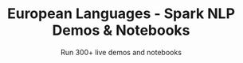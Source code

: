 ---
layout: demopagenew
title: European Languages - Spark NLP Demos & Notebooks
seotitle: 'Spark NLP: European Languages - John Snow Labs'
subtitle: Run 300+ live demos and notebooks
full_width: true
permalink: /european_languages
key: demo
article_header:
  type: demo
license: false
mode: immersivebg
show_edit_on_github: false
show_date: false
data:
  sections:  
    - secheader: yes
      secheader:
        - subtitle: European Languages - Live Demos & Notebooks
          activemenu: european_languages
      source: yes
      source: 
        - title: Recognize entities in English text
          id: recognize_entities_in_english_text
          image: 
              src: /assets/images/United_Kingdom.png
          image2: 
              src: /assets/images/United_Kingdom.png
          excerpt: Recognize <b>Persons, Locations, Organizations</b> and <b>Misc</b> entities using out of the box pretrained Deep Learning models based on GloVe (glove_100d) and BERT (ner_dl_bert) word embeddings.
          actions:
          - text: Live Demo
            type: normal
            url: https://demo.johnsnowlabs.com/public/NER_EN_18/
          - text: Colab
            type: blue_btn
            url: https://colab.research.google.com/github/JohnSnowLabs/spark-nlp-workshop/blob/master/tutorials/streamlit_notebooks/NER_EN.ipynb
        - title: Recognize entities in French text
          id: recognize_entities_in_french_text
          image: 
              src: /assets/images/French_flag.svg
          image2: 
              src: /assets/images/French_flag.svg
          excerpt: Recognize entities in French text
          actions:
          - text: Live Demo
            type: normal
            url: https://demo.johnsnowlabs.com/public/NER_FR/
          - text: Colab
            type: blue_btn
            url: https://colab.research.google.com/github/JohnSnowLabs/spark-nlp-workshop/blob/master/tutorials/streamlit_notebooks/NER_FR.ipynb
        - title: Recognize entities in Italian text
          id: recognize_entities_in_italian_text
          image: 
              src: /assets/images/Italian_flag.svg
          image2: 
              src: /assets/images/Italian_flag.svg
          excerpt: Recognize <b>Persons, Locations, Organizations</b> and <b>Misc</b> entities using an out of the box pretrained Deep Learning model and GloVe word embeddings (glove_300d).
          actions:
          - text: Live Demo
            type: normal
            url: https://demo.johnsnowlabs.com/public/NER_IT/
          - text: Colab
            type: blue_btn
            url: https://colab.research.google.com/github/JohnSnowLabs/spark-nlp-workshop/blob/master/tutorials/streamlit_notebooks/NER_IT.ipynb
        - title: Recognize entities in Norwegian text
          id: recognize_entities_in_norwegian_text
          image: 
              src: /assets/images/norway-flag.jpg
          image2: 
              src: /assets/images/norway-flag.jpg
          excerpt: Recognize <b>Persons, Locations, Organizations</b> and <b>Misc</b> entities using 3 different out of the box pretrained Deep Learning models based on different GloVe word embeddings (glove_100d &amp; glove_300d).
          actions:
          - text: Live Demo
            type: normal
            url: https://demo.johnsnowlabs.com/public/NER_NO/
          - text: Colab
            type: blue_btn
            url: https://colab.research.google.com/github/JohnSnowLabs/spark-nlp-workshop/blob/master/tutorials/streamlit_notebooks/NER_NO.ipynb
        - title: Recognize entities in Polish text
          id: recognize_entities_in_polish_text
          image: 
              src: /assets/images/poland-flag.jpg
          image2: 
              src: /assets/images/poland-flag.jpg
          excerpt: Recognize <b>Persons, Locations, Organizations</b> and <b>Misc</b> entities using 3 different out of the box pretrained Deep Learning models based on different GloVe word embeddings (glove_100d &amp; glove_300d).
          actions:
          - text: Live Demo
            type: normal
            url: https://demo.johnsnowlabs.com/public/NER_PL/
          - text: Colab
            type: blue_btn
            url: https://colab.research.google.com/github/JohnSnowLabs/spark-nlp-workshop/blob/master/tutorials/streamlit_notebooks/NER_PL.ipynb
        - title: Recognize entities in Portuguese text
          id: recognize_entities_in_portuguese_text
          image: 
              src: /assets/images/flag-400.png
          image2: 
              src: /assets/images/flag-400.png
          excerpt: Recognize <b>Persons, Locations, Organizations</b> and <b>Misc</b> entities using 3 different out of the box pretrained Deep Learning models based on different GloVe word embeddings (glove_100d &amp; glove_300d).
          actions:
          - text: Live Demo
            type: normal
            url: https://demo.johnsnowlabs.com/public/NER_PT/
          - text: Colab
            type: blue_btn
            url: https://colab.research.google.com/github/JohnSnowLabs/spark-nlp-workshop/blob/master/tutorials/streamlit_notebooks/NER_PT.ipynb
        - title: Recognize entities in Russian text
          id: recognize_entities_in_russian_text
          image: 
              src: /assets/images/russia-flag.jpg
          image2: 
              src: /assets/images/russia-flag.jpg
          excerpt: Recognize <b>Persons, Locations, Organizations</b> and <b>Misc</b> entities using 3 different out of the box pretrained Deep Learning models based on different GloVe word embeddings (glove_100d &amp; glove_300d).
          actions:
          - text: Live Demo
            type: normal
            url: https://demo.johnsnowlabs.com/public/NER_RU/
          - text: Colab
            type: blue_btn
            url: https://colab.research.google.com/github/JohnSnowLabs/spark-nlp-workshop/blob/master/tutorials/streamlit_notebooks/NER_RU.ipynb
        - title: Recognize entities in Spanish text
          id: recognize_entities_in_spanish_text
          image: 
              src: /assets/images/spanish-flag-small.png
          image2: 
              src: /assets/images/spanish-flag-small.png
          excerpt: Recognize <b>Persons, Locations, Organizations</b> and <b>Misc</b> entities using 3 different out of the box pretrained Deep Learning models based on different GloVe word embeddings (glove_100d &amp; glove_300d).
          actions:
          - text: Live Demo
            type: normal
            url: https://demo.johnsnowlabs.com/public/NER_ES/
          - text: Colab
            type: blue_btn
            url: https://colab.research.google.com/github/JohnSnowLabs/spark-nlp-workshop/blob/master/tutorials/streamlit_notebooks/NER_ES.ipynb
        - title: Recognize entities in Danish text
          id: recognize_entities_in_danish_text
          image: 
              src: /assets/images/Flag_of_Denmark.png
          image2: 
              src: /assets/images/Flag_of_Denmark.png
          excerpt: Recognize <b>Persons, Locations, Organizations</b> and <b>Misc</b> entities using an out of the box pretrained Deep Learning model and GloVe word embeddings (glove_300d).
          actions:
          - text: Live Demo
            type: normal
            url: https://demo.johnsnowlabs.com/public/NER_DA/
          - text: Colab
            type: blue_btn
            url: https://colab.research.google.com/github/JohnSnowLabs/spark-nlp-workshop/blob/master/tutorials/streamlit_notebooks/NER.ipynb
        - title: Recognize entities in Swedish text
          id: recognize_entities_in_swedish_text
          image: 
              src: /assets/images/Flag_of_Sweden.jpg
          image2: 
              src: /assets/images/Flag_of_Sweden.jpg
          excerpt: Recognize <b>Persons, Locations, Organizations</b> and <b>Misc</b> entities using an out of the box pretrained Deep Learning model and GloVe word embeddings (glove_300d).
          actions:
          - text: Live Demo
            type: normal
            url: https://demo.johnsnowlabs.com/public/NER_SV/
          - text: Colab
            type: blue_btn
            url: https://colab.research.google.com/github/JohnSnowLabs/spark-nlp-workshop/blob/master/tutorials/streamlit_notebooks/NER.ipynb
        - title: Recognize entities in Finnish text
          id: recognize_entities_in_finnish_text
          image: 
              src: /assets/images/flag-of-finland.jpg
          image2: 
              src: /assets/images/flag-of-finland.jpg
          excerpt: Recognize <b>Persons, Locations, Organizations</b> and <b>Misc</b> entities using an out of the box pretrained Deep Learning model and GloVe word embeddings (glove_300d).
          actions:
          - text: Live Demo
            type: normal
            url: https://demo.johnsnowlabs.com/public/NER_FI/
          - text: Colab
            type: blue_btn
            url: https://colab.research.google.com/github/JohnSnowLabs/spark-nlp-workshop/blob/master/tutorials/streamlit_notebooks/NER.ipynb
        - title: Prebuilt pipeline for entity recognition in Danish
          id: prebuilt_pipeline_for_entity_recognition_in_danish
          image: 
              src: /assets/images/Prebuilt_pipeline_for_entity_recognition_in_Danish.svg
          image2: 
              src: /assets/images/Prebuilt_pipeline_for_entity_recognition_in_Danish_f.svg
          excerpt: This SparkNLP out-of-the-box pipeline returns tokens, lemmas, pos, embeddings and NERs in one line of code. It automatically recognizes <b>Persons, Locations, Organizations</b> and <b>Misc</b> entities in Danish text.
          actions:
          - text: Live Demo
            type: normal
            url: https://demo.johnsnowlabs.com/public/PP_EXPLAIN_DOCUMENT_DA/
          - text: Colab
            type: blue_btn
            url: https://colab.research.google.com/github/JohnSnowLabs/spark-nlp-workshop/blob/master/tutorials/streamlit_notebooks/PP_EXPLAIN_DOCUMENT.ipynb
        - title: Prebuilt pipeline for entity recognition in Swedish
          id: prebuilt_pipeline_for_entity_recognition_in_swedish
          image: 
              src: /assets/images/Prebuilt_pipeline_for_entity_recognition_in_Swedish.svg
          image2: 
              src: /assets/images/Prebuilt_pipeline_for_entity_recognition_in_Swedish_f.svg
          excerpt: This SparkNLP out-of-the-box pipeline returns tokens, lemmas, pos, embeddings and NERs in one line of code. It automatically recognizes <b>Persons, Locations, Organizations</b> and <b>Misc</b> entities in Swedish text.
          actions:
          - text: Live Demo
            type: normal
            url: https://demo.johnsnowlabs.com/public/PP_EXPLAIN_DOCUMENT_SV/
          - text: Colab
            type: blue_btn
            url: https://colab.research.google.com/github/JohnSnowLabs/spark-nlp-workshop/blob/master/tutorials/streamlit_notebooks/PP_EXPLAIN_DOCUMENT.ipynb
        - title: Prebuilt pipeline for entity recognition in Finnish
          id: prebuilt_pipeline_for_entity_recognition_in_finnish
          image: 
              src: /assets/images/Prebuilt_pipeline_for_entity_recognition_in_Finnish.svg
          image2: 
              src: /assets/images/Prebuilt_pipeline_for_entity_recognition_in_Finnish_f.svg
          excerpt: This SparkNLP out-of-the-box pipeline returns tokens, lemmas, pos, embeddings and NERs in one line of code. It automatically recognizes <b>Persons, Locations, Organizations</b> and <b>Misc</b> entities in Finnish text.
          actions:
          - text: Live Demo
            type: normal
            url: https://demo.johnsnowlabs.com/public/PP_EXPLAIN_DOCUMENT_FI/
          - text: Colab
            type: blue_btn
            url: https://colab.research.google.com/github/JohnSnowLabs/spark-nlp-workshop/blob/master/tutorials/streamlit_notebooks/PP_EXPLAIN_DOCUMENT.ipynb
        - title: Classify German News
          id: classify_german_news 
          image: 
              src: /assets/images/Classify_German_News.svg
          image2: 
              src: /assets/images/Classify_German_News_c.svg
          excerpt: Automatically classifies any German news in documents using our out-of-the-box Spark NLP Classifier DL Model.
          actions:
          - text: Live Demo
            type: normal
            url: https://demo.johnsnowlabs.com/public/CLASSIFICATION_DE_NEWS/
          - text: Colab
            type: blue_btn
            url: https://colab.research.google.com/github/JohnSnowLabs/spark-nlp-workshop/blob/master/tutorials/streamlit_notebooks/CLASSIFICATION_DE_NEWS.ipynb        
        - title: Analyze sentiment in French texts
          id: analyze_sentiment_french_texts  
          image: 
              src: /assets/images/Analyze_sentiment_French_texts.svg
          image2: 
              src: /assets/images/Analyze_sentiment_French_texts_f.svg
          excerpt: This demo shows how sentiment can be identified (positive or negative) in French texts.
          actions:
          - text: Live Demo
            type: normal
            url: https://demo.johnsnowlabs.com/public/SENTIMENT_FR/
          - text: Colab
            type: blue_btn
            url: https://colab.research.google.com/github/JohnSnowLabs/spark-nlp-workshop/blob/master/tutorials/streamlit_notebooks/CLASSIFICATION_Fr_Sentiment.ipynb
        - title: Recognize entities in  Scandinavian languages
          id: recognize_entities_scandinavian_languages   
          image: 
              src: /assets/images/Recognize_entities_in__Scandinavian_languages.svg
          image2: 
              src: /assets/images/Recognize_entities_in__Scandinavian_languages_f.svg
          excerpt: This demo shows how to extract people, locations and organizations from texts written in Scandinavian languages.
          actions:
          - text: Live Demo
            type: normal
            url: https://demo.johnsnowlabs.com/public/NER_SCANDINAVIAN/
          - text: Colab
            type: blue_btn
            url: https://colab.research.google.com/github/JohnSnowLabs/spark-nlp-workshop/blob/master/tutorials/streamlit_notebooks/NER.ipynb
        - title: Recognize entities in 10 different high resourced languages
          id: recognize_entities_different_high_resourced_languages    
          image: 
              src: /assets/images/Recognize_entities_in_10_different_high_resourced_languages.svg
          image2: 
              src: /assets/images/Recognize_entities_in_10_different_high_resourced_languages_f.svg
          excerpt: This demo shows how to extract people, locations and organizations from texts written in up to 10 different languages (Arabic, Chinese, French, …).
          actions:
          - text: Live Demo
            type: normal
            url: https://demo.johnsnowlabs.com/public/NER_HRL/
          - text: Colab
            type: blue_btn
            url: https://colab.research.google.com/github/JohnSnowLabs/spark-nlp-workshop/blob/master/tutorials/streamlit_notebooks/NER_HRL.ipynb
        - title: Toxic Content Classifier for Russian
          id: toxic_content_classifier_for_russian    
          image: 
              src: /assets/images/Toxic_content_classifier_for_russian.svg
          image2: 
              src: /assets/images/Toxic_content_classifier_for_russian_f.svg
          excerpt: This demo shows how to identify if a Russian text contains toxic content or not.
          actions:
          - text: Live Demo
            type: normal
            url: https://demo.johnsnowlabs.com/public/CLASSIFICATION_RU_TOXIC/
          - text: Colab
            type: blue_btn
            url: https://colab.research.google.com/github/JohnSnowLabs/spark-nlp-workshop/blob/master/tutorials/streamlit_notebooks/CLASSIFICATION_RU_TOXIC.ipynb
        - title: Identify sentiments in German texts.
          id: identify_sentiments_German_texts 
          image: 
              src: /assets/images/Identify_sentiments_in_Geman_texts.svg
          image2: 
              src: /assets/images/Identify_sentiments_in_Geman_texts_f.svg
          excerpt: This demo shows whether the sentiments are positive or negative in German texts. 
          actions:
          - text: Live Demo
            type: normal
            url: https://demo.johnsnowlabs.com/public/SENTIMENT_DE/
          - text: Colab
            type: blue_btn
            url: https://colab.research.google.com/github/JohnSnowLabs/spark-nlp-workshop/blob/master/tutorials/streamlit_notebooks/CLASSIFICATION_De_SENTIMENT.ipynb
        - title: Identify sentiments in French texts
          id: identify_sentiments_french_texts 
          image: 
              src: /assets/images/Identify_sentiments_in_French_texts.svg
          image2: 
              src: /assets/images/Identify_sentiments_in_French_texts_f.svg
          excerpt: This demo shows whether the sentiments are positive or negative in French texts. 
          actions:
          - text: Live Demo
            type: normal
            url: https://demo.johnsnowlabs.com/public/SENTIMENT_FR/
          - text: Colab
            type: blue_btn
            url: https://colab.research.google.com/github/JohnSnowLabs/spark-nlp-workshop/blob/master/tutorials/streamlit_notebooks/CLASSIFICATION_Fr_Sentiment.ipynb
        - title: Icelandic Typo Detector
          id: icelandic_typo_detector  
          image: 
              src: /assets/images/Spell_Checking.svg
          image2: 
              src: /assets/images/Spell_Checking_f.svg
          excerpt: This demo shows how to detect typos in Icelandic texts. 
          actions:
          - text: Live Demo
            type: normal
            url: https://demo.johnsnowlabs.com/public/TYPO_DETECTOR_IS/
          - text: Colab
            type: blue_btn
            url: https://colab.research.google.com/github/JohnSnowLabs/spark-nlp-workshop/blob/master/tutorials/streamlit_notebooks/DistilBertForTokenClassification.ipynb
        - title: Analyze Sentiment in Danish Texts
          id: analyze_sentiment_danish_texts   
          image: 
              src: /assets/images/Aspect_based_sentiment_analysis_for_restaurants.svg
          image2: 
              src: /assets/images/Aspect_based_sentiment_analysis_for_restaurants_f.svg
          excerpt: This demo shows how to identify positive, negative or neutral sentiment in Danish texts. 
          actions:
          - text: Live Demo
            type: normal
            url: https://demo.johnsnowlabs.com/public/SENTIMENT_DA/
          - text: Colab
            type: blue_btn
            url: https://colab.research.google.com/github/JohnSnowLabs/spark-nlp-workshop/blob/master/tutorials/streamlit_notebooks/BertForSequenceClassification.ipynb
        - title: Lemmatizer for European Languages 
          id: lemmatizer_european_languages    
          image: 
              src: /assets/images/Lemmatizer_for_European_Languages.svg
          image2: 
              src: /assets/images/Lemmatizer_for_European_Languages_f.svg
          excerpt: This demo shows how to lemmatize documents of European languages.
          actions:
          - text: Live Demo
            type: normal
            url: https://demo.johnsnowlabs.com/public/LEMMATIZER_EUROPEAN/
          - text: Colab
            type: blue_btn
            url: https://colab.research.google.com/github/JohnSnowLabs/spark-nlp-workshop/blob/master/tutorials/Certification_Trainings/Public/2.Text_Preprocessing_with_SparkNLP_Annotators_Transformers.ipynb
---